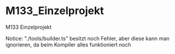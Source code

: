 # M133_Einzelprojekt
M133 Einzelprojekt

Notice: "./tools/builder.ts" besitzt noch Fehler, aber diese kann man ignorieren, da beim Kompiler alles funktioniert noch